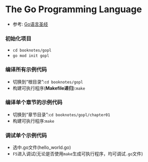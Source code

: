 # The Go Programming Language

* 参考: [Go语言圣经](https://golang-china.github.io/gopl-zh/index.html)

### 初始化项目
* `cd booknotes/gopl`
* `go mod init gopl`

### 编译所有示例代码
* 切换到“根目录”:`cd booknotes/gopl`
* 构建可执行程序(**Makefile递归**):`make`

### 编译单个章节的示例代码
* 切换到“章节目录”:`cd booknotes/gopl/chapter01`
* 构建可执行程序:`make`

### 调试单个示例代码
* 选中.go文件(hello_world.go)
* `F5`进入调试(无论是否使用`make`生成可执行程序，均可调试`.go`文件)